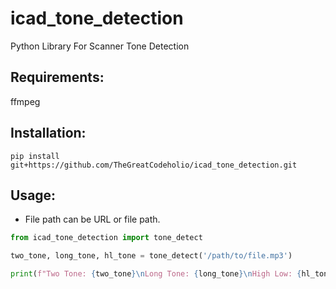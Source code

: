 # icad_tone_detection
Python Library For Scanner Tone Detection

## Requirements:
ffmpeg

## Installation:
`pip install git+https://github.com/TheGreatCodeholio/icad_tone_detection.git`

## Usage:
- File path can be URL or file path. 

```python
from icad_tone_detection import tone_detect

two_tone, long_tone, hl_tone = tone_detect('/path/to/file.mp3')

print(f"Two Tone: {two_tone}\nLong Tone: {long_tone}\nHigh Low: {hl_tone}")
```